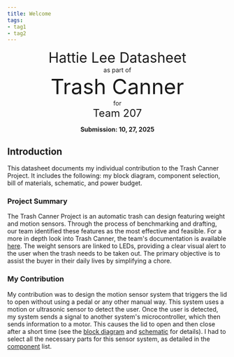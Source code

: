 ```yaml
---
title: Welcome
tags:
- tag1
- tag2
---
```

<center>
<font size= "6">Hattie Lee Datasheet</font><br>
as part of<br>
<font size= "8"> Trash Canner</font><br>
for<br>
<font size= "5"> Team 207 </font><br>

**Submission: 10, 27, 2025**
</center>

## Introduction

This datasheet documents my individual contribution to the Trash Canner Project. It includes the following: my block diagram, component selection, bill of materials, schematic, and power budget.

### Project Summary

The Trash Canner Project is an automatic trash can design featuring weight and motion sensors. Through the process of benchmarking and drafting, our team identified these features as the most effective and feasible. For a more in depth look into Trash Canner, the team's documentation is available [here](https://asu-egr304-2025-f-207.github.io/). The weight sensors are linked to LEDs, providing a clear visual alert to the user when the trash needs to be taken out. The primary objective is to assist the buyer in their daily lives by simplifying a chore. 

### My Contribution

My contribution was to design the motion sensor system that triggers the lid to open without using a pedal or any other manual way. This system uses a motion or ultrasonic sensor to detect the user. Once the user is detected, my system sends a signal to another system's  microcontroller, which then sends information to a motor. This causes the lid to open and then close after a short time (see the [block diagram](https://jhlee59.github.io/01-Block-Diagram/Block-Diagram/) and [schematic](https://jhlee59.github.io/04-Schematic/schematic/) for details). I had to select all the necessary parts for this sensor system, as detailed in the [component](https://jhlee59.github.io/02-Component-Selection/Component-Selection/) list. 

